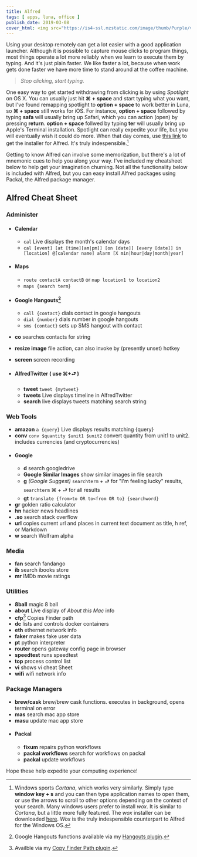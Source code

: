 ```yaml
---
title: Alfred
tags: [ apps, luna, office ]
publish_date: 2019-03-08
cover_html: <img src="https://is4-ssl.mzstatic.com/image/thumb/Purple/v4/50/d4/97/50d49791-0fdc-7ab6-7d34-50f68d659547/source/512x512bb.png" />
---
```


Using your desktop remotely can get a lot easier with a good application
launcher. Although it is possible to capture mouse clicks to program things,
most things operate a lot more reliably when we learn to execute them by typing.
And it's just plain faster. We like faster a lot, because when work gets done
faster we have more time to stand around at the coffee machine.

> _Stop clicking, start typing._

One easy way to get started withdrawing from clicking is by using _Spotlight_ on
OS X. You can usually just hit **⌘ + space** and start typing what you want, but
I've found remapping spotlight to **option + space** to work better in Luna, so
**⌘ + space** still works for iOS. For instance, **option + space** followed by
typing **safa** will usually bring up Safari, which you can action (open) by
pressing **return**. **option + space** follwed by typing **ter** will usually
bring up Apple's Terminal installation. Spotlight can really expedite your life,
but you will eventually wish it could do more. When that day comes, use
[this link](https://www.alfredapp.com/) to get the installer for Alfred. It's
truly indespensible.[^1]

Getting to know Alfred can involve some memorization, but there's a lot of
mnemonic cues to help you along your way. I've included my cheatsheet below to
help get your imagination churning. Not all the functionality below is included
with Alfred, but you can easy install Alfred packages using Packal, the Alfred
package manager.

## Alfred Cheat Sheet

### Administer

- #### **Calendar**
  - `cal` Live displays the month's calendar days
  - `cal [event] [at [time][am|pm]] [on [date]] [every [date]] in [location] @[calendar name] alarm [X min|hour|day|month|year]`
- #### **Maps**
  - `route contactA contactB` or `map location1 to location2`
  - `maps {search term}`
- #### **Google Hangouts**[^2]
  - `call {contact}` dials contact in google hangouts
  - `dial {number}` dials number in google hangouts
  - `sms {contact}` sets up SMS hangout with contact

- **co** searches contacts for string
- **resize image** file action, can also invoke by (presently unset) hotkey
- **screen** screen recording
- #### **AlfredTwitter** ( use ⌘+⮐ )
  - **tweet** `tweet {mytweet}`
  - **tweets** Live displays timeline in AlfredTwitter
  - **search** live displays tweets matching search string

### Web Tools

- **amazon** `a {query}` Live displays results matching {query}
- **conv** `conv $quantity $unit1 $unit2` convert quantity from unit1 to unit2.
  includes currencies (and cryptocurrencies)
- #### **Google**
  - **d** search googledrive
  - **Google Similar Images** show similar images in file search
  - **g** _(Google Suggest)_ `searchterm` + ⮐ for "I'm feeling lucky" results,
    `searchterm` ⌘ + ⮐ for all results
  - **gt** `translate {from>to OR to<from OR to} {searchword}`
- **gr** golden ratio calculator
- **hn** hacker news headlines
- **.so** search stack overflow
- **url** copies current url and places in current text document as title, h
  ref, or Markdown
- **w** search Wolfram alpha

### Media

- **fan** search fandango
- **ib** search ibooks store
- **mr** IMDb movie ratings

### Utilities

- **8ball** magic 8 ball
- **about** Live display of _About this Mac_ info
- **cfp**[^3] Copies Finder path
- **dc** lists and controls docker containers
- **eth** ethernet network info
- **faker** makes fake user data
- **pt** python interpreter
- **router** opens gateway config page in browser
- **speedtest** runs speedtest
- **top** process control list
- **vi** shows vi cheat Sheet
- **wifi** wifi network info

### Package Managers

- **brew/cask** brew/brew cask functions. executes in background, opens terminal
  on error
- **mas** search mac app store
- **masu** update mac app store
- #### Packal
  - **fixum** repairs python workflows
  - **packal workflows** search for workflows on packal
  - **packal** update workflows

Hope these help expedite your computing experience!

[^1]: Windows sports _Cortana_, which works very similarly. Simply type **window
key + s** and you can then type application names to open them, or use the
arrows to scroll to other options depending on the context of your search. Many
windows users prefer to install _wox_. It is similar to _Cortana_, but a little
more fully featured. The _wox_ installer can be downloaded
[here](https://github.com/Wox-launcher/Wox/releases/download/v1.3.424/Wox-1.3.424.exe).
_Wox_ is the truly indespensible counterpart to Alfred for the Windows OS.

[^2]: Google Hangouts functions available via my
[Hangouts plugin](http://www.packal.org/workflow/hangouts).

[^3]: Availble via my
[Copy Finder Path plugin](http://www.packal.org/workflow/copy-finder-path).

